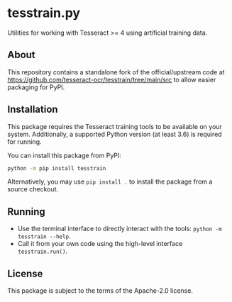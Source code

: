 # tesstrain.py

Utilities for working with Tesseract >= 4 using artificial training data.

## About

This repository contains a standalone fork of the official/upstream code at https://github.com/tesseract-ocr/tesstrain/tree/main/src to allow easier packaging for PyPI.

## Installation

This package requires the Tesseract training tools to be available on your system. Additionally, a supported Python version (at least 3.6) is required for running.

You can install this package from PyPI:

```bash
python -m pip install tesstrain
```

Alternatively, you may use `pip install .` to install the package from a source checkout.

## Running

* Use the terminal interface to directly interact with the tools: `python -m tesstrain --help`.
* Call it from your own code using the high-level interface `tesstrain.run()`.

## License

This package is subject to the terms of the Apache-2.0 license.
